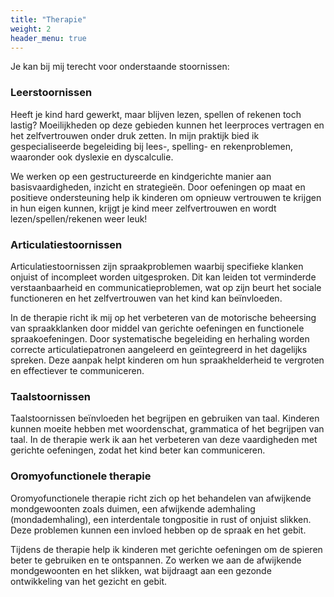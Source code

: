```yaml
---
title: "Therapie"
weight: 2
header_menu: true
---
```

Je kan bij mij terecht voor onderstaande stoornissen:

### Leerstoornissen

Heeft je kind hard gewerkt, maar blijven lezen, spellen of rekenen toch lastig? Moeilijkheden op deze gebieden kunnen het leerproces vertragen en het zelfvertrouwen onder druk zetten. In mijn praktijk bied ik gespecialiseerde begeleiding bij lees-, spelling- en rekenproblemen, waaronder ook dyslexie en dyscalculie.

We werken op een gestructureerde en kindgerichte manier aan basisvaardigheden, inzicht en strategieën. Door oefeningen op maat en positieve ondersteuning help ik kinderen om opnieuw vertrouwen te krijgen in hun eigen kunnen, krijgt je kind meer zelfvertrouwen en wordt lezen/spellen/rekenen weer leuk!

### Articulatiestoornissen

Articulatiestoornissen zijn spraakproblemen waarbij specifieke klanken onjuist of incompleet worden uitgesproken. Dit kan leiden tot verminderde verstaanbaarheid en communicatieproblemen, wat op zijn beurt het sociale functioneren en het zelfvertrouwen van het kind kan beïnvloeden. 

In de therapie richt ik mij op het verbeteren van de motorische beheersing van spraakklanken door middel van gerichte oefeningen en functionele spraakoefeningen. Door systematische begeleiding en herhaling worden correcte articulatiepatronen aangeleerd en geïntegreerd in het dagelijks spreken. Deze aanpak helpt kinderen om hun spraakhelderheid te vergroten en effectiever te communiceren. 

### Taalstoornissen

Taalstoornissen beïnvloeden het begrijpen en gebruiken van taal. Kinderen kunnen moeite hebben met woordenschat, grammatica of het begrijpen van taal. In de therapie werk ik aan het verbeteren van deze vaardigheden met gerichte oefeningen, zodat het kind beter kan communiceren. 

### Oromyofunctionele therapie

Oromyofunctionele therapie richt zich op het behandelen van afwijkende mondgewoonten zoals duimen, een afwijkende ademhaling (mondademhaling), een interdentale tongpositie in rust of onjuist slikken. Deze problemen kunnen een invloed hebben op de spraak en het gebit.  

Tijdens de therapie help ik kinderen met gerichte oefeningen om de spieren beter te gebruiken en te ontspannen. Zo werken we aan de afwijkende mondgewoonten en het slikken, wat bijdraagt aan een gezonde ontwikkeling van het gezicht en gebit. 
